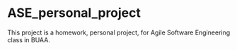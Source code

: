 # ASE_personal_project
This project is a homework, personal project, for Agile Software Engineering class in BUAA.
